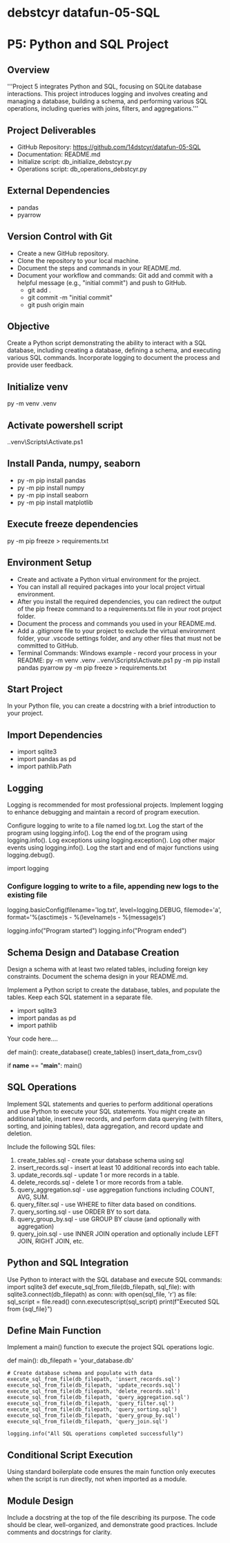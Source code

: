 # debstcyr datafun-05-SQL
# P5: Python and SQL Project

## Overview
'''Project 5 integrates Python and SQL, focusing on SQLite database interactions. This project introduces logging and involves creating and managing a database, building a schema, and performing various SQL operations, including queries with joins, filters, and aggregations.'''

## Project Deliverables
- GitHub Repository: https://github.com/14dstcyr/datafun-05-SQL  
- Documentation: README.md
- Initialize script: db_initialize_debstcyr.py
- Operations script: db_operations_debstcyr.py

## External Dependencies
- pandas
- pyarrow

## Version Control with Git
- Create a new GitHub repository.
- Clone the repository to your local machine.
- Document the steps and commands in your README.md.
- Document your workflow and commands: Git add and commit with a helpful message (e.g., "initial commit") and push to GitHub.
    - git add .
    - git commit -m "initial commit"
    - git push origin main
 
## Objective 
Create a Python script demonstrating the ability to interact with a SQL database, including creating a database, defining a schema, and executing various SQL commands. Incorporate logging to document the process and provide user feedback.

## Initialize venv
py -m venv .venv

## Activate powershell script
.\.venv\Scripts\Activate.ps1

## Install Panda, numpy, seaborn
- py -m pip install pandas
- py -m pip install numpy
- py -m pip install seaborn
- py -m pip install matplotlib

## Execute freeze dependencies
py -m pip freeze > requirements.txt

## Environment Setup
- Create and activate a Python virtual environment for the project.
- You can install all required packages into your local project virtual environment.
- After you install the required dependencies, you can redirect the output of the pip freeze command to a requirements.txt file in your root project folder.
- Document the process and commands you used in your README.md.
- Add a .gitignore file to your project to exclude the virtual environment folder, your .vscode settings folder, and any other files that must not be committed to GitHub.
- Terminal Commands: Windows example - record your process in your README:
py -m venv .venv
.\.venv\Scripts\Activate.ps1
py -m pip install pandas pyarrow
py -m pip freeze > requirements.txt

## Start Project
In your Python file, you can create a docstring with a brief introduction to your project.

## Import Dependencies
- import sqlite3
- import pandas as pd
- import pathlib.Path

## Logging
Logging is recommended for most professional projects. Implement logging to enhance debugging and maintain a record of program execution.

Configure logging to write to a file named log.txt.
Log the start of the program using logging.info().
Log the end of the program using logging.info().
Log exceptions using logging.exception().
Log other major events using logging.info().
Log the start and end of major functions using logging.debug().

import logging
### Configure logging to write to a file, appending new logs to the existing file
logging.basicConfig(filename='log.txt', level=logging.DEBUG, filemode='a', format='%(asctime)s - %(levelname)s - %(message)s')

logging.info("Program started")
logging.info("Program ended")

## Schema Design and Database Creation
Design a schema with at least two related tables, including foreign key constraints. Document the schema design in your README.md.

Implement a Python script to create the database, tables, and populate the tables. Keep each SQL statement in a separate file.
* import sqlite3
* import pandas as pd
* import pathlib

Your code here....

def main():
    create_database()
    create_tables()
    insert_data_from_csv()

if __name__ == "__main__":
    main()

## SQL Operations
Implement SQL statements and queries to perform additional operations and use Python to execute your SQL statements. You might create an additional table, insert new records, and perform data querying (with filters, sorting, and joining tables), data aggregation, and record update and deletion.

Include the following SQL files:

1. create_tables.sql - create your database schema using sql
2. insert_records.sql - insert at least 10 additional records into each table.
3. update_records.sql - update 1 or more records in a table.
4. delete_records.sql - delete 1 or more records from a table.
5. query_aggregation.sql - use aggregation functions including COUNT, AVG, SUM.
6. query_filter.sql - use WHERE to filter data based on conditions.
7. query_sorting.sql - use ORDER BY to sort data.
8. query_group_by.sql - use GROUP BY clause (and optionally with aggregation)
9. query_join.sql - use INNER JOIN operation and optionally include LEFT JOIN, RIGHT JOIN, etc.

## Python and SQL Integration
Use Python to interact with the SQL database and execute SQL commands:
import sqlite3
def execute_sql_from_file(db_filepath, sql_file):
    with sqlite3.connect(db_filepath) as conn:
        with open(sql_file, 'r') as file:
            sql_script = file.read()
        conn.executescript(sql_script)
        print(f"Executed SQL from {sql_file}")

## Define Main Function 
Implement a main() function to execute the project SQL operations logic.

def main():
    db_filepath = 'your_database.db'

    # Create database schema and populate with data
    execute_sql_from_file(db_filepath, 'insert_records.sql')
    execute_sql_from_file(db_filepath, 'update_records.sql')
    execute_sql_from_file(db_filepath, 'delete_records.sql')
    execute_sql_from_file(db_filepath, 'query_aggregation.sql')
    execute_sql_from_file(db_filepath, 'query_filter.sql')
    execute_sql_from_file(db_filepath, 'query_sorting.sql')
    execute_sql_from_file(db_filepath, 'query_group_by.sql')
    execute_sql_from_file(db_filepath, 'query_join.sql')

    logging.info("All SQL operations completed successfully")

## Conditional Script Execution
Using standard boilerplate code ensures the main function only executes when the script is run directly, not when imported as a module.

## Module Design
Include a docstring at the top of the file describing its purpose.
The code should be clear, well-organized, and demonstrate good practices.
Include comments and docstrings for clarity.









